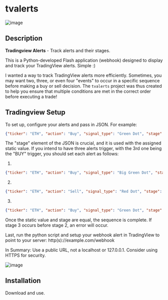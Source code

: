 # tvalerts
![image](https://github.com/spoon2eric/tvalerts/assets/35353533/f74ff2e9-fc0a-4116-9c53-08aaaf0a77c5)


## Description
**Tradingview Alerts** - Track alerts and their stages.

This is a Python-developed Flash application (webhook) designed to display and track your TradingView alerts. Simple :)

I wanted a way to track TradingView alerts more efficiently. Sometimes, you may want two, three, or even four "events" to occur in a specific sequence before making a buy or sell decision. The `tvalerts` project was thus created to help you ensure that multiple conditions are met in the correct order before executing a trade!

## Tradingview Setup
To set up, configure your alerts and pass in JSON. For example:
```json
{"ticker": "ETH", "action": "Buy", "signal_type": "Green Dot", "stage": 3}
```

The "stage" element of the JSON is crucial, and it is used with the assigned static value. If you intend to have three alerts trigger, with the 3rd one being the "BUY" trigger, you should set each alert as follows:

1)
```json
{"ticker": "ETH", "action": "Buy", "signal_type": "Big Green Dot", "stage": 1}  // First buy signal
```

2)
```json
{"ticker": "ETH", "action": "Sell", "signal_type": "Red Dot", "stage": 2}  // First sell signal
```

3)
```json
{"ticker": "ETH", "action": "Buy", "signal_type": "Green Dot", "stage": 3}  // Final signal to BUY!!
```

Once the static value and stage are equal, the sequence is complete. If stage 3 occurs before stage 2, an error will occur.

Last, run the python script and setup your webhook alert in TradingView to point to your server: http(s)://example.com/webhook

In Summary:
Use a public URL, not a localhost or 127.0.0.1.
Consider using HTTPS for security.

![image](https://github.com/spoon2eric/tvalerts/assets/35353533/d2bd8066-1139-459b-93b5-8543eebbdeea)


## Installation
Download and use.
